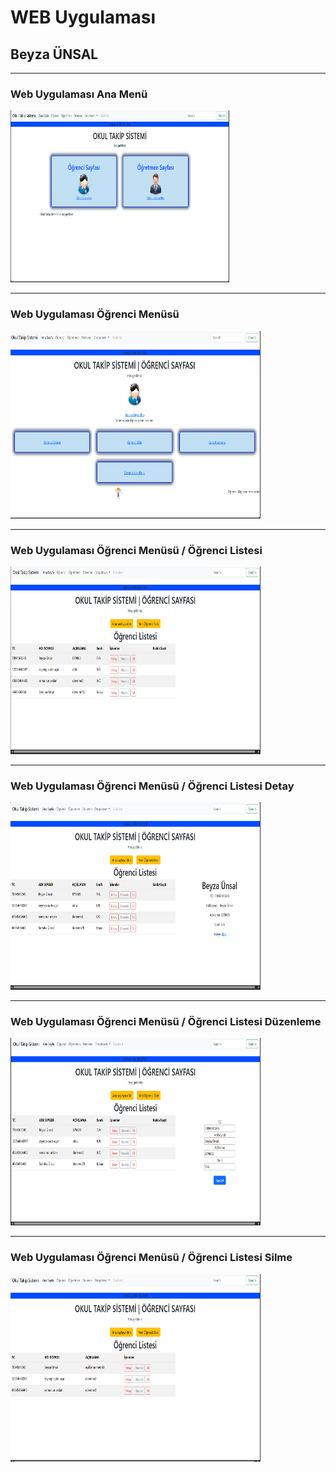 # WEB Uygulaması
## Beyza ÜNSAL
<hr /><h3>Web Uygulaması Ana Menü</h3>
<img src="Resimler/1.png" width="350" height="275" alt="Örnek Resim"/>
<hr /><h3>Web Uygulaması Öğrenci Menüsü</h3>
<img src="Resimler/2.png" width="400" height="300" alt="Örnek Resim"/>
<hr /><h3>Web Uygulaması Öğrenci Menüsü / Öğrenci Listesi</h3>
<img src="Resimler/3.png" width="400" height="300" alt="Örnek Resim"/>
<hr /><h3>Web Uygulaması Öğrenci Menüsü / Öğrenci Listesi Detay </h3>
<img src="Resimler/4.png" width="400" height="300" alt="Örnek Resim"/>
<hr /><h3>Web Uygulaması Öğrenci Menüsü / Öğrenci Listesi Düzenleme </h3>
<img src="Resimler/5.png" width="400" height="300" alt="Örnek Resim"/>
<hr /><h3>Web Uygulaması Öğrenci Menüsü / Öğrenci Listesi Silme </h3>
<img src="Resimler/6.png" width="400" height="300" alt="Örnek Resim"/>





